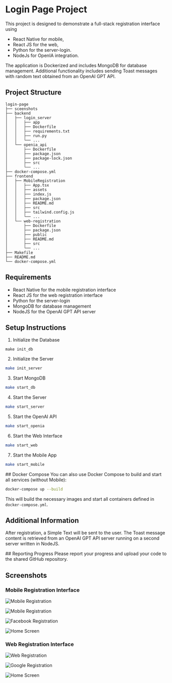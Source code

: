 # Login Page Project

This project is designed to demonstrate a full-stack registration interface using 
- React Native for mobile,
- React JS for the web,
- Python for the server-login. 
- NodeJs for OpenIA integration.

The application is Dockerized and includes MongoDB for database management. Additional functionality includes sending Toast messages with random text obtained from an OpenAI GPT API.



## Project Structure

```plaintext
login-page
├── sceenshots
├── backend
│   ├── login_server
│   │   ├── app
│   │   ├── Dockerfile
│   │   ├── requirements.txt
│   │   ├── run.py
│   │   └── ...
│   └── openia_api
│       ├── Dockerfile
│       ├── package.json
│       ├── package-lock.json
│       ├── src
│       └── ...
├── docker-compose.yml
├── frontend
│   ├── MobileRegistration
│   │   ├── App.tsx
│   │   ├── assets
│   │   ├── index.js
│   │   ├── package.json
│   │   ├── README.md
│   │   ├── src
│   │   ├── tailwind.config.js
│   │   └── ...
│   └── web-registration
│       ├── Dockerfile
│       ├── package.json
│       ├── public
│       ├── README.md
│       ├── src
│       └── ...
├── Makefile
├── README.md
└── docker-compose.yml
```

## Requirements
- React Native for the mobile registration interface
- React JS for the web registration interface
- Python for the server-login
- MongoDB for database management
- NodeJS for the OpenAI GPT API server

## Setup Instructions
1. Initialize the Database
```
make init_db
```
2. Initialize the Server
```sh
make init_server
```
3. Start MongoDB
```sh
make start_db
```
4. Start the Server
```sh
make start_server
```
5. Start the OpenAI API

```sh
make start_openia
```
6. Start the Web Interface
```sh
make start_web
```
7. Start the Mobile App
```sh
make start_mobile
```

## Docker Compose
You can also use Docker Compose to build and start all services (without Mobile):
```sh
docker-compose up --build
```
This will build the necessary images and start all containers defined in `docker-compose.yml`.

## Additional Information
After registration, a Simple Text will be sent to the user.
The Toast message content is retrieved from an OpenAI GPT API server running on a second server written in NodeJS.

## Reporting Progress
Please report your progress and upload your code to the shared GitHub repository.


## Screenshots


### Mobile Registration Interface
![Mobile Registration](screenshots/mobile_registration.png)

![Mobile Registration](screenshots/email_registration.png)



![Facebook Registration](screenshots/facebook_registration.png)

![Home Screen](screenshots/home_page_mobile.png)


### Web Registration Interface
![Web Registration](screenshots/web_registration.png)

![Google Registration](screenshots/google_registration.png)

![Home Screen](screenshots/home_page_web.png)